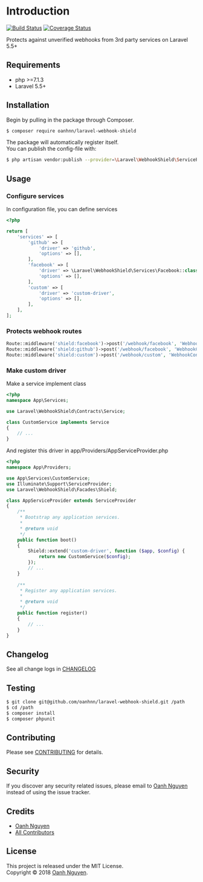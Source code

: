 # Introduction

[![Build Status](https://travis-ci.org/oanhnn/laravel-webhook-shield.svg?branch=master)](https://travis-ci.org/oanhnn/laravel-webhook-shield)
[![Coverage Status](https://coveralls.io/repos/github/oanhnn/laravel-webhook-shield/badge.svg?branch=master)](https://coveralls.io/github/oanhnn/laravel-webhook-shield?branch=master)

Protects against unverified webhooks from 3rd party services on Laravel 5.5+

## Requirements

* php >=7.1.3
* Laravel 5.5+

## Installation

Begin by pulling in the package through Composer.

```bash
$ composer require oanhnn/laravel-webhook-shield
```

The package will automatically register itself.   
You can publish the config-file with:

```bash
$ php artisan vendor:publish --provider=\Laravel\WebhookShield\ServiceProvider
```

## Usage


### Configure services

In configuration file, you can define services

```php
<?php

return [
    'services' => [
        'github' => [
            'driver' => 'github',
            'options' => [],
        ],
        'facebook' => [
            'driver' => \Laravel\WebhookShield\Services\Facebook::class,
            'options' => [],
        ],
        'custom' => [
            'driver' => 'custom-driver',
            'options' => [],
        ],
    ],
];
```

### Protects webhook routes

```php
Route::middleware('shield:facebook')->post('/webhook/facebook', 'WebhookController@facebook');
Route::middleware('shield:github')->post('/webhook/facebook', 'WebhookController@github');
Route::middleware('shield:custom')->post('/webhook/custom', 'WebhookController@custom');
```

### Make custom driver

Make a service implement class

```php
<?php
namespace App\Services;

use Laravel\WebhookShield\Contracts\Service;

class CustomService implements Service
{
    // ...
}
```

And register this driver in app/Providers/AppServiceProvider.php

```php
<?php
namespace App\Providers;

use App\Services\CustomService;
use Illuminate\Support\ServiceProvider;
use Laravel\WebhookShield\Facades\Shield;

class AppServiceProvider extends ServiceProvider
{
    /**
     * Bootstrap any application services.
     *
     * @return void
     */
    public function boot()
    {
        Shield::extend('custom-driver', function ($app, $config) {
            return new CustomService($config);
        });
        // ...
    }
    
    /**
     * Register any application services.
     *
     * @return void
     */
    public function register()
    {
        // ...
    }
}
```

## Changelog

See all change logs in [CHANGELOG](CHANGELOG.md)

## Testing

```bash
$ git clone git@github.com/oanhnn/laravel-webhook-shield.git /path
$ cd /path
$ composer install
$ composer phpunit
```

## Contributing

Please see [CONTRIBUTING](CONTRIBUTING.md) for details.

## Security

If you discover any security related issues, please email to [Oanh Nguyen](mailto:oanhnn.bk@gmail.com) instead of 
using the issue tracker.

## Credits

- [Oanh Nguyen](https://github.com/oanhnn)
- [All Contributors](../../contributors)

## License

This project is released under the MIT License.   
Copyright © 2018 [Oanh Nguyen](https://oanhnn.github.io/).
